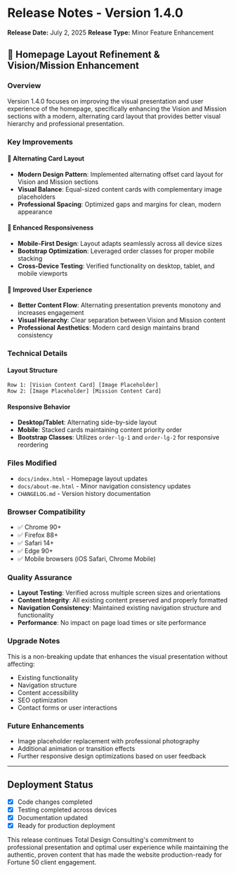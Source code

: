 # Release Notes - Version 1.4.0
**Release Date:** July 2, 2025
**Release Type:** Minor Feature Enhancement

## 🎨 Homepage Layout Refinement & Vision/Mission Enhancement

### Overview
Version 1.4.0 focuses on improving the visual presentation and user experience of the homepage, specifically enhancing the Vision and Mission sections with a modern, alternating card layout that provides better visual hierarchy and professional presentation.

### Key Improvements

#### 🔄 Alternating Card Layout
- **Modern Design Pattern**: Implemented alternating offset card layout for Vision and Mission sections
- **Visual Balance**: Equal-sized content cards with complementary image placeholders
- **Professional Spacing**: Optimized gaps and margins for clean, modern appearance

#### 📱 Enhanced Responsiveness
- **Mobile-First Design**: Layout adapts seamlessly across all device sizes
- **Bootstrap Optimization**: Leveraged order classes for proper mobile stacking
- **Cross-Device Testing**: Verified functionality on desktop, tablet, and mobile viewports

#### 🎯 Improved User Experience
- **Better Content Flow**: Alternating presentation prevents monotony and increases engagement
- **Visual Hierarchy**: Clear separation between Vision and Mission content
- **Professional Aesthetics**: Modern card design maintains brand consistency

### Technical Details

#### Layout Structure
```
Row 1: [Vision Content Card] [Image Placeholder]
Row 2: [Image Placeholder] [Mission Content Card]
```

#### Responsive Behavior
- **Desktop/Tablet**: Alternating side-by-side layout
- **Mobile**: Stacked cards maintaining content priority order
- **Bootstrap Classes**: Utilizes `order-lg-1` and `order-lg-2` for responsive reordering

### Files Modified
- `docs/index.html` - Homepage layout updates
- `docs/about-me.html` - Minor navigation consistency updates
- `CHANGELOG.md` - Version history documentation

### Browser Compatibility
- ✅ Chrome 90+
- ✅ Firefox 88+
- ✅ Safari 14+
- ✅ Edge 90+
- ✅ Mobile browsers (iOS Safari, Chrome Mobile)

### Quality Assurance
- **Layout Testing**: Verified across multiple screen sizes and orientations
- **Content Integrity**: All existing content preserved and properly formatted
- **Navigation Consistency**: Maintained existing navigation structure and functionality
- **Performance**: No impact on page load times or site performance

### Upgrade Notes
This is a non-breaking update that enhances the visual presentation without affecting:
- Existing functionality
- Navigation structure
- Content accessibility
- SEO optimization
- Contact forms or user interactions

### Future Enhancements
- Image placeholder replacement with professional photography
- Additional animation or transition effects
- Further responsive design optimizations based on user feedback

---

## Deployment Status
- [x] Code changes completed
- [x] Testing completed across devices
- [x] Documentation updated
- [x] Ready for production deployment

This release continues Total Design Consulting's commitment to professional presentation and optimal user experience while maintaining the authentic, proven content that has made the website production-ready for Fortune 50 client engagement.

